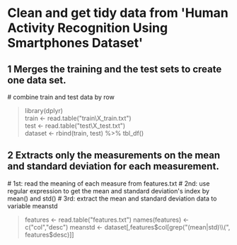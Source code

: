 #   Clean and get tidy data from 'Human Activity Recognition Using Smartphones Dataset'
##
## 1 Merges the training and the test sets to create one data set.
\# combine train and test data by row
>  library(dplyr)  
>  train <- read.table("train\\X_train.txt")  
>  test <- read.table("test\\X_test.txt")  
>  dataset <- rbind(train, test) %>% tbl_df()  
  
## 2 Extracts only the measurements on the mean and standard deviation for each measurement.
\# 1st: read the meaning of each measure from features.txt
\# 2nd: use regular expression to get the mean and standard deviation's index by mean() and std()
\# 3rd: extract the mean and standard deviation data to variable meanstd
>  features <- read.table("features.txt")
>  names(features) <- c("col","desc")
>  meanstd <- dataset[,features$col[grep("(mean|std)\\(", features$desc)]]

